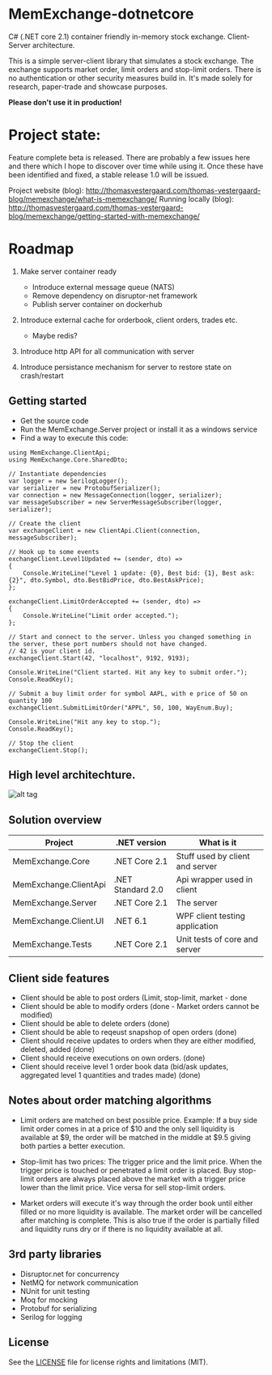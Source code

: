 # MemExchange-dotnetcore
C# (.NET core 2.1) container friendly in-memory stock exchange. Client-Server architecture.

This is a simple server-client library that simulates a stock exchange.
The exchange supports market order, limit orders and stop-limit orders.
There is no authentication or other security measures build in. It's made solely for research, paper-trade and showcase purposes.

**Please don't use it in production!**

# Project state: 
Feature complete beta is released. There are probably a few issues here and there which I hope to discover over time while using it. Once these have been identified and fixed, a stable release 1.0 will be issued.

Project website (blog): http://thomasvestergaard.com/thomas-vestergaard-blog/memexchange/what-is-memexchange/
Running locally (blog): http://thomasvestergaard.com/thomas-vestergaard-blog/memexchange/getting-started-with-memexchange/

# Roadmap
1. Make server container ready
   - Introduce external message queue (NATS)
   - Remove dependency on disruptor-net framework
   - Publish server container on dockerhub

2. Introduce external cache for orderbook, client orders, trades etc.
   - Maybe redis?
3. Introduce http API for all communication with server
4. Introduce persistance mechanism for server to restore state on crash/restart

## Getting started

- Get the source code
- Run the MemExchange.Server project or install it as a windows service
- Find a way to execute this code:

```
using MemExchange.ClientApi;
using MemExchange.Core.SharedDto;

// Instantiate dependencies
var logger = new SerilogLogger();
var serializer = new ProtobufSerializer();
var connection = new MessageConnection(logger, serializer);
var messageSubscriber = new ServerMessageSubscriber(logger, serializer);

// Create the client
var exchangeClient = new ClientApi.Client(connection, messageSubscriber);

// Hook up to some events
exchangeClient.Level1Updated += (sender, dto) =>
{
	Console.WriteLine("Level 1 update: {0}, Best bid: {1}, Best ask: {2}", dto.Symbol, dto.BestBidPrice, dto.BestAskPrice);
};

exchangeClient.LimitOrderAccepted += (sender, dto) =>
{
	Console.WriteLine("Limit order accepted.");
};

// Start and connect to the server. Unless you changed something in the server, these port numbers should not have changed.
// 42 is your client id.
exchangeClient.Start(42, "localhost", 9192, 9193);

Console.WriteLine("Client started. Hit any key to submit order.");
Console.ReadKey();

// Submit a buy limit order for symbol AAPL, with e price of 50 on quantity 100
exchangeClient.SubmitLimitOrder("APPL", 50, 100, WayEnum.Buy);

Console.WriteLine("Hit any key to stop.");
Console.ReadKey();

// Stop the client
exchangeClient.Stop();

```



## High level architechture.
![alt tag](http://thomasvestergaard.com/media/1010/memexchange_high_level_architechture.jpg)

## Solution overview

| Project | .NET version | What is it |
| ------------- | ------------- | ------------- |
| MemExchange.Core | .NET Core 2.1 | Stuff used by client and server |
| MemExchange.ClientApi | .NET Standard 2.0 | Api wrapper used in client |
| MemExchange.Server | .NET Core 2.1 | The server |
| MemExchange.Client.UI | .NET 6.1 | WPF client testing application |
| MemExchange.Tests | .NET Core 2.1 | Unit tests of core and server |


## Client side features
- Client should be able to post orders (Limit, stop-limit, market - done
- Client should be able to modify orders (done - Market orders cannot be modified)
- Client should be able to delete orders (done)
- Client should be able to reqeust snapshop of open orders (done)
- Client should receive updates to orders when they are either modified, deleted, added (done)
- Client should receive executions on own orders. (done)
- Client should receive level 1 order book data (bid/ask updates, aggregated level 1 quantities and trades made) (done)

## Notes about order matching algorithms
- Limit orders are matched on best possible price. Example: If a buy side limit order comes in at a price of $10 and the only sell liquidity is available at $9, the order will be matched in the middle at $9.5 giving both parties a better execution.

- Stop-limit has two prices: The trigger price and the limit price. When the trigger price is touched or penetrated a limit order is placed. Buy stop-limit orders are always placed above the market with a trigger price lower than the limit price. Vice versa for sell stop-limit orders.

- Market orders will execute it's way through the order book until either filled or no more liquidity is available. The market order will be cancelled after matching is complete. This is also true if the order is partially filled and liquidity runs dry or if there is no liquidity available at all.

## 3rd party libraries
- Disruptor.net for concurrency
- NetMQ for network communication
- NUnit for unit testing
- Moq for mocking
- Protobuf for serializing
- Serilog for logging

## License
See the [LICENSE](https://github.com/ThomasVestergaard/MemExchange/blob/master/LICENSE.md) file for license rights and limitations (MIT).
